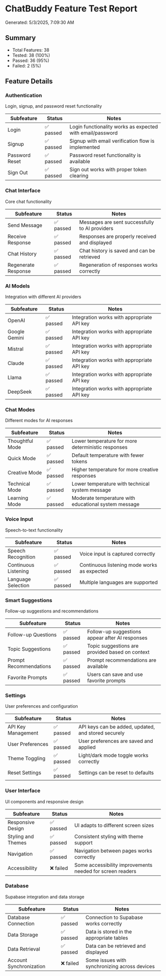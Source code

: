 # ChatBuddy Feature Test Report

Generated: 5/3/2025, 7:09:30 AM

## Summary

- Total Features: 38
- Tested: 38 (100%)
- Passed: 36 (95%)
- Failed: 2 (5%)

## Feature Details

### Authentication
Login, signup, and password reset functionality

| Subfeature | Status | Notes |
|------------|--------|-------|
| Login | ✅ passed | Login functionality works as expected with email/password |
| Signup | ✅ passed | Signup with email verification flow is implemented |
| Password Reset | ✅ passed | Password reset functionality is available |
| Sign Out | ✅ passed | Sign out works with proper token clearing |

### Chat Interface
Core chat functionality

| Subfeature | Status | Notes |
|------------|--------|-------|
| Send Message | ✅ passed | Messages are sent successfully to AI providers |
| Receive Response | ✅ passed | Responses are properly received and displayed |
| Chat History | ✅ passed | Chat history is saved and can be retrieved |
| Regenerate Response | ✅ passed | Regeneration of responses works correctly |

### AI Models
Integration with different AI providers

| Subfeature | Status | Notes |
|------------|--------|-------|
| OpenAI | ✅ passed | Integration works with appropriate API key |
| Google Gemini | ✅ passed | Integration works with appropriate API key |
| Mistral | ✅ passed | Integration works with appropriate API key |
| Claude | ✅ passed | Integration works with appropriate API key |
| Llama | ✅ passed | Integration works with appropriate API key |
| DeepSeek | ✅ passed | Integration works with appropriate API key |

### Chat Modes
Different modes for AI responses

| Subfeature | Status | Notes |
|------------|--------|-------|
| Thoughtful Mode | ✅ passed | Lower temperature for more deterministic responses |
| Quick Mode | ✅ passed | Default temperature with fewer tokens |
| Creative Mode | ✅ passed | Higher temperature for more creative responses |
| Technical Mode | ✅ passed | Lower temperature with technical system message |
| Learning Mode | ✅ passed | Moderate temperature with educational system message |

### Voice Input
Speech-to-text functionality

| Subfeature | Status | Notes |
|------------|--------|-------|
| Speech Recognition | ✅ passed | Voice input is captured correctly |
| Continuous Listening | ✅ passed | Continuous listening mode works as expected |
| Language Selection | ✅ passed | Multiple languages are supported |

### Smart Suggestions
Follow-up suggestions and recommendations

| Subfeature | Status | Notes |
|------------|--------|-------|
| Follow-up Questions | ✅ passed | Follow-up suggestions appear after AI responses |
| Topic Suggestions | ✅ passed | Topic suggestions are provided based on context |
| Prompt Recommendations | ✅ passed | Prompt recommendations are available |
| Favorite Prompts | ✅ passed | Users can save and use favorite prompts |

### Settings
User preferences and configuration

| Subfeature | Status | Notes |
|------------|--------|-------|
| API Key Management | ✅ passed | API keys can be added, updated, and stored securely |
| User Preferences | ✅ passed | User preferences are saved and applied |
| Theme Toggling | ✅ passed | Light/dark mode toggle works correctly |
| Reset Settings | ✅ passed | Settings can be reset to defaults |

### User Interface
UI components and responsive design

| Subfeature | Status | Notes |
|------------|--------|-------|
| Responsive Design | ✅ passed | UI adapts to different screen sizes |
| Styling and Themes | ✅ passed | Consistent styling with theme support |
| Navigation | ✅ passed | Navigation between pages works correctly |
| Accessibility | ❌ failed | Some accessibility improvements needed for screen readers |

### Database
Supabase integration and data storage

| Subfeature | Status | Notes |
|------------|--------|-------|
| Database Connection | ✅ passed | Connection to Supabase works correctly |
| Data Storage | ✅ passed | Data is stored in the appropriate tables |
| Data Retrieval | ✅ passed | Data can be retrieved and displayed |
| Account Synchronization | ❌ failed | Some issues with synchronizing across devices |

